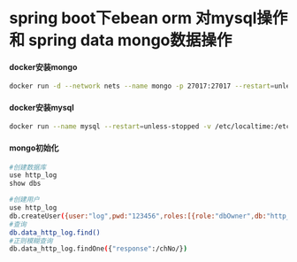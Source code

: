 # spring boot下ebean orm 对mysql操作 和 spring data mongo数据操作

#### docker安装mongo
```bash
docker run -d --network nets --name mongo -p 27017:27017 --restart=unless-stopped -v /etc/localtime:/etc/localtime -v /data/docker/mongodb/data:/data/db -e MONGO_INITDB_ROOT_USERNAME=admin -e MONGO_INITDB_ROOT_PASSWORD=123456 mongo
```

#### docker安装mysql
```bash
docker run --name mysql --restart=unless-stopped -v /etc/localtime:/etc/localtime -e MYSQL_ROOT_PASSWORD=123456 -p 3306:3306 -d mysql
```

#### mongo初始化
```bash
#创建数据库
use http_log
show dbs

#创建用户
use http_log
db.createUser({user:"log",pwd:"123456",roles:[{role:"dbOwner",db:"http_log"}]})
#查询
db.data_http_log.find()
#正则模糊查询
db.data_http_log.findOne({"response":/chNo/})
```


